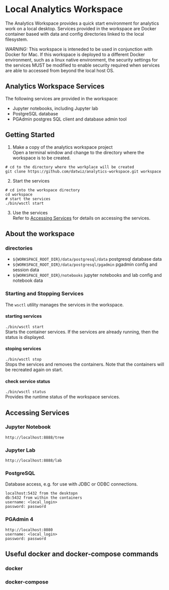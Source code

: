 # Local Analytics Workspace
The Analytics Workspace provides a quick start environment for analytics work on a local desktop.  Services
provided in the workspace are Docker container based with data and config directories linked to the local
filesystem.

*WARNING:* This workspace is inteneded to be used in conjunction with Docker for Mac.  If this workspace is deployed
to a different Docker environment, such as a linux native environment, the security settings for the services
MUST be modified to enable security required when services are able to accessed from beyond the local host OS.

## Analytics Workspace Services
The following services are provided in the workspace:
* Jupyter notebooks, including Jupyter lab
* PostgreSQL database
* PGAdmin postgres SQL client and database admin tool

## Getting Started
1.  Make a copy of the analytics workspace project\
Open a terminal window and change to the directory where the workspace is to be created.
```
# cd to the directory where the workplace will be created
git clone https://github.com/datwiz/analytics-workspace.git workspace
```

2.  Start the services
```
# cd into the workspace directory
cd workspace
# start the services
./bin/wsctl start
```

3.  Use the services\
Refer to [Accessing Services](#access) for details on accessing the services.

## About the workspace
### directories
* `${WORKSPACE_ROOT_DIR}/data/postgresql/data`     postgresql database data
* `${WORKSPACE_ROOT_DIR}/data/postgresql/pgadmin`  pgadmin config and session data
* `${WORKSPACE_ROOT_DIR}/notebooks`                jupyter notebooks and lab config and notebook data

### Starting and Stopping Services
The `wsctl` utility manages the services in the workspace.

#### starting services
`./bin/wsctl start`\
Starts the container services.  If the services are already running, then the status is displayed.

#### stoping services
`./bin/wsctl stop`\
Stops the services and removes the containers.  Note that the containers will be recreated again on start.

#### check service status
`./bin/wsctl status`\
Provides the runtime status of the workspace services.

## <a name="access" />Accessing Services
### Jupyter Notebook
```
http://localhost:8888/tree
```

### Jupyter Lab
```
http://localhost:8888/lab
```

### PostgreSQL
Database access, e.g. for use with JDBC or ODBC connections.
```
localhost:5432 from the desktopn
db:5432 from within the containers
username: <local_login>
password: password
```

### PGAdmin 4
```
http://localhost:8080
username: <local_login>
password: password
```

## Useful docker and docker-compose commands
### docker
### docker-compose
